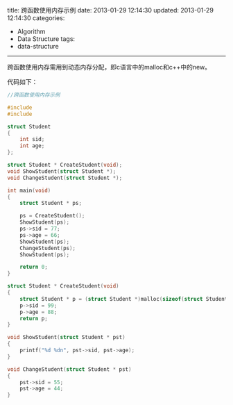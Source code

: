 title: 跨函数使用内存示例
date: 2013-01-29 12:14:30
updated: 2013-01-29 12:14:30
categories:
  - Algorithm
  - Data Structure
tags:
  - data-structure
---

跨函数使用内存需用到动态内存分配，即c语言中的malloc和c++中的new。

代码如下：
```cpp
//跨函数使用内存示例

#include
#include

struct Student
{
    int sid;
    int age;
};

struct Student * CreateStudent(void);
void ShowStudent(struct Student *);
void ChangeStudent(struct Student *);

int main(void)
{
    struct Student * ps;

    ps = CreateStudent();
    ShowStudent(ps);
    ps->sid = 77;
    ps->age = 66;
    ShowStudent(ps);
    ChangeStudent(ps);
    ShowStudent(ps);

    return 0;
}

struct Student * CreateStudent(void)
{
    struct Student * p = (struct Student *)malloc(sizeof(struct Student));
    p->sid = 99;
    p->age = 88;
    return p;
}

void ShowStudent(struct Student * pst)
{
    printf("%d %dn", pst->sid, pst->age);
}

void ChangeStudent(struct Student * pst)
{
    pst->sid = 55;
    pst->age = 44;
}
```
